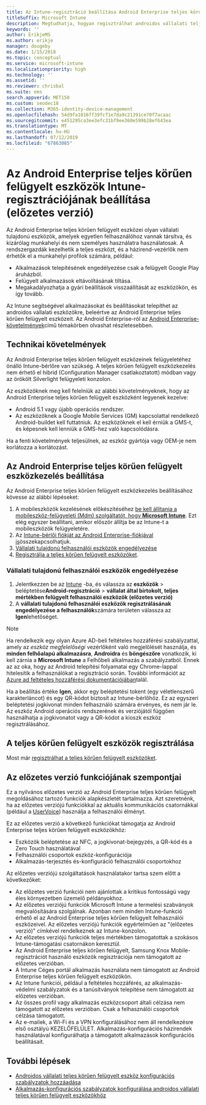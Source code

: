 ```yaml
---
title: Az Intune-regisztráció beállítása Android Enterprise teljes körűen felügyelt eszközökhöz
titleSuffix: Microsoft Intune
description: Megtudhatja, hogyan regisztrálhat androidos vállalati teljes körűen felügyelt eszközöket az Intune-ban.
keywords: ''
author: ErikjeMS
ms.author: erikje
manager: dougeby
ms.date: 1/15/2018
ms.topic: conceptual
ms.service: microsoft-intune
ms.localizationpriority: high
ms.technology: ''
ms.assetid: ''
ms.reviewer: chrisbal
ms.suite: ems
search.appverid: MET150
ms.custom: seodec18
ms.collection: M365-identity-device-management
ms.openlocfilehash: 54d9fa1016ff39fcf1e7da9c21391ce70f7acaac
ms.sourcegitcommit: e451295ca3ee3efc31bf9ee360e599b28ef643ea
ms.translationtype: MT
ms.contentlocale: hu-HU
ms.lasthandoff: 07/12/2019
ms.locfileid: "67863085"
---
```

# <a name="set-up-intune-enrollment-of-android-enterprise-fully-managed-devices-preview"></a>Az Android Enterprise teljes körűen felügyelt eszközök Intune-regisztrációjának beállítása (előzetes verzió)

Az Android Enterprise teljes körűen felügyelt eszközei olyan vállalati tulajdonú eszközök, amelyek egyetlen felhasználóhoz vannak társítva, és kizárólag munkahelyi és nem személyes használatra használatosak. A rendszergazdák kezelhetik a teljes eszközt, és a házirend-vezérlők nem érhetők el a munkahelyi profilok számára, például:
- Alkalmazások telepítésének engedélyezése csak a felügyelt Google Play áruházból.
- Felügyelt alkalmazások eltávolításának tiltása.
- Megakadályozhatja a gyári beállítások visszaállítását az eszközökön, és így tovább.

Az Intune segítségével alkalmazásokat és beállításokat telepíthet az androidos vállalati eszközökre, beleértve az Android Enterprise teljes körűen felügyelt eszközeit. Az Android Enterprise-ról az [Android Enterprise-követelmények](https://support.google.com/work/android/answer/6174145?hl=en&ref_topic=6151012)című témakörben olvashat részletesebben.

## <a name="technical-requirements"></a>Technikai követelmények

Az Android Enterprise teljes körűen felügyelt eszközeinek felügyeletéhez önálló Intune-bérlőre van szükség. A teljes körűen felügyelt eszközkezelés nem érhető el hibrid (Configuration Manager csatlakoztatott) módban vagy az örökölt Silverlight felügyeleti konzolon.

Az eszközöknek meg kell felelniük az alábbi követelményeknek, hogy az Android Enterprise teljes körűen felügyelt eszközként legyenek kezelve:

- Android 5.1 vagy újabb operációs rendszer.
- Az eszközöknek a Google Mobile Services (GM) kapcsolattal rendelkező Android-buildet kell futtatniuk. Az eszközöknek el kell érniük a GMS-t, és képesnek kell lenniük a GMS-hez való kapcsolódásra.

Ha a fenti követelmények teljesülnek, az eszköz gyártója vagy OEM-je nem korlátozza a korlátozást.

## <a name="set-up-android-enterprise-fully-managed-device-management"></a>Az Android Enterprise teljes körűen felügyelt eszközkezelés beállítása

Az Android Enterprise teljes körűen felügyelt eszközkezelés beállításához kövesse az alábbi lépéseket:

1. A mobileszközök kezelésének előkészítéséhez [be kell állítania a mobileszköz-felügyeleti (Mdm) szolgáltatót, hogy **Microsoft Intune**](mdm-authority-set.md). Ezt elég egyszer beállítani, amikor először állítja be az Intune-t a mobileszközök felügyeletére.
2. Az [Intune-bérlői fiókját az Android Enterprise-fiókjával is](connect-intune-android-enterprise.md)összekapcsolhatjuk.
3. [Vállalati tulajdonú felhasználói eszközök engedélyezése](#enable-corporate-owned-user-devices)
4. [Regisztrálja a teljes körűen felügyelt eszközöket](#enroll-the-fully-managed-devices).

### <a name="enable-corporate-owned-user-devices"></a>Vállalati tulajdonú felhasználói eszközök engedélyezése

1. Jelentkezzen be az [Intune](https://go.microsoft.com/fwlink/?linkid=2090973) -ba, és válassza az **eszközök** > beléptetése**Android-regisztráció** > **vállalat által birtokolt, teljes mértékben felügyelt felhasználói eszközök (előzetes verzió)**
2. A **vállalati tulajdonú felhasználói eszközök regisztrálásának engedélyezése a felhasználók**számára területen válassza az **Igen**lehetőséget.

> [!NOTE]
> Ha rendelkezik egy olyan Azure AD-beli feltételes hozzáférési szabályzattal, amely az *eszköz megfelelőségi* vezérlőként való megjelölését használja, és **minden felhőalapú alkalmazásra**, **Androidra** és **böngészőre** vonatkozik, ki kell zárnia a **Microsoft Intune** a Felhőbeli alkalmazás a szabályzatból. Ennek az az oka, hogy az Android telepítési folyamatai egy Chrome-lappal hitelesítik a felhasználókat a regisztráció során. További információt az [Azure ad feltételes hozzáférési dokumentációjában](https://docs.microsoft.com/azure/active-directory/conditional-access/)talál.

Ha a beállítás értéke **Igen**, akkor egy beléptetési tokent (egy véletlenszerű karakterláncot) és egy QR-kódot biztosít az Intune-bérlőhöz. Ez az egyszeri beléptetési jogkivonat minden felhasználó számára érvényes, és nem jár le. Az eszköz Android operációs rendszerének és verziójától függően használhatja a jogkivonatot vagy a QR-kódot a kioszk eszköz regisztrálásához.

## <a name="enroll-the-fully-managed-devices"></a>A teljes körűen felügyelt eszközök regisztrálása
Most már [regisztrálhat a teljes körűen felügyelt eszközöket](android-dedicated-devices-fully-managed-enroll.md).

## <a name="considerations-for-this-preview-feature"></a>Az előzetes verzió funkciójának szempontjai
Ez a nyilvános előzetes verzió az Android Enterprise teljes körűen felügyelt megoldásához tartozó funkciók alapkészletét tartalmazza. Azt szeretnénk, ha az előzetes verziójú funkciókkal az aktuális kommunikációs csatornákkal (például a [UserVoice](https://microsoftintune.uservoice.com/forums/291681-ideas?category_id=210853)) használja a felhasználói élményt.

Ez az előzetes verzió a következő funkciókat támogatja az Android Enterprise teljes körűen felügyelt eszközökhöz:
- Eszközök beléptetése az NFC, a jogkivonat-bejegyzés, a QR-kód és a Zero Touch használatával
- Felhasználói csoportok eszköz-konfigurációja
- Alkalmazás-terjesztés és-konfiguráció felhasználói csoportokhoz


Az előzetes verziójú szolgáltatások használatakor tartsa szem előtt a következőket:
- Az előzetes verzió funkciói nem ajánlottak a kritikus fontosságú vagy éles környezetben üzemelő példányokhoz. 
- Az előzetes verziójú funkciók Microsoft Intune a termelési szabványok megvalósítására szolgálnak. Azonban nem minden Intune-funkció érhető el az Android Enterprise teljes körűen felügyelt felhasználói eszközeivel. Az előzetes verziójú funkciók egyértelműen az "(előzetes verzió)" címkével rendelkeznek az Intune-konzolon. 
- Az előzetes verziójú funkciók teljes mértékben támogatottak a szokásos Intune-támogatási csatornákon keresztül.
- Az Android Enterprise teljes körűen felügyelt, Samsung Knox Mobile-regisztrációt használó eszközök regisztrációja nem támogatott az előzetes verzióban. 
- A Intune Céges portál alkalmazás használata nem támogatott az Android Enterprise teljes körűen felügyelt eszközökön. 
- Az Intune funkciói, például a feltételes hozzáférés, az alkalmazás-védelmi szabályzatok és a tanúsítványok telepítése nem támogatott az előzetes verzióban. 
- Az összes profil vagy alkalmazás eszközcsoport általi célzása nem támogatott az előzetes verzióban. Csak a felhasználói csoportok célzása támogatott. 
- Az e-mailek, a Wi-Fi és a VPN konfigurálásához nem áll rendelkezésre első osztályú KEZELŐFELÜLET. Alkalmazás-konfigurációs házirendek használatával konfigurálhatja a támogatott alkalmazások konfigurációs beállításait.

## <a name="next-steps"></a>További lépések
- [Androidos vállalati teljes körűen felügyelt eszköz konfigurációs szabályzatok hozzáadása](device-restrictions-android-for-work.md#device-owner-only)
- [Alkalmazás-konfigurációs szabályzatok konfigurálása androidos vállalati teljes körűen felügyelt eszközökhöz](app-configuration-policies-use-android.md)

